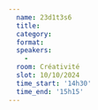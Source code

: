 ```yaml
---
  name: 23d1t3s6
  title: 
  category: 
  format: 
  speakers: 
    - 
  room: Créativité
  slot: 10/10/2024
  time_start: '14h30'
  time_end: '15h15'
---
```

